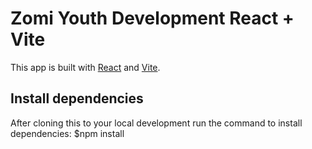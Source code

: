 # Zomi Youth Development React + Vite

This app is built with [React](https://react.dev/) and [Vite](https://vitejs.dev/).

## Install dependencies
After cloning this to your local development run the command to install dependencies:
$npm install
